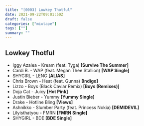 ```yaml
---
title: "[0003] Lowkey Thotful"
date: 2021-09-22T09:01:50Z
draft: false
categories: ["mixtape"]
tags: [""]
summary: ""
---
```


## Lowkey Thotful

* Iggy Azalea - Kream (feat. Tyga) __[Survive The Summer]__
* Cardi B. - WAP (feat. Megan Thee Stallion) __[WAP Single]__
* SHYGIRL - LENG __[ALIAS]__
* Chris Brown - Heat (feat. Gunna) __[Indigo]__
* Lizzo - Boys (Black Caviar Remix) __[Boys (Remixes)]__
* Doja Cat - Juicy __[Hot Pink]__
* Justin Bieber - Yummy __[Yummy Single]__
* Drake - Hotline Bling __[Views]__
* Ashnikko - Slumber Party (feat. Princess Nokia) __[DEMIDEVIL]__
* Lilyisthatyou - FMRN __[FMRN Single]__
* SHYGIRL - BDE __[BDE Single]__
